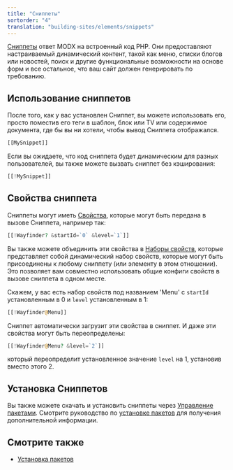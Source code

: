```yaml
---
title: "Сниппеты"
sortorder: "4"
translation: "building-sites/elements/snippets"
---
```


[Сниппеты](extending-modx/snippets "Сниппеты") ответ MODX на встроенный код PHP. Они предоставляют настраиваемый динамический контент, такой как меню, списки блогов или новостей, поиск и другие функциональные возможности на основе форм и все остальное, что ваш сайт должен генерировать по требованию.

## Использование сниппетов

После того, как у вас установлен Сниппет, вы можете использовать его, просто поместив его теги в шаблон, блок или TV или содержимое документа, где бы вы ни хотели, чтобы вывод Сниппета отображался.

``` php
[[MySnippet]]
```

Если вы ожидаете, что код сниппета будет динамическим для разных пользователей, вы также можете вызвать сниппет без кэширования:

``` php
[[!MySnippet]]
```

## Свойства сниппета

Сниппеты могут иметь [Свойства](building-sites/properties-and-property-sets "Свойства и наборы свойств"), которые могут быть передана в вызове Сниппета, например так:

``` php
[[!Wayfinder? &startId=`0` &level=`1`]]
```

Вы также можете объединить эти свойства в [Наборы свойств](building-sites/properties-and-property-sets "Свойства и наборы свойств"), которые представляет собой динамический набор свойств, которые могут быть присоединены к любому сниппету (или элементу в этом отношении). Это позволяет вам совместно использовать общие конфиги свойств в вызове сниппета в одном месте.

Скажем, у вас есть набор свойств под названием 'Menu' с `startId` установленным в 0 и `level` установленным в 1:

``` php
[[!Wayfinder@Menu]]
```

Сниппет автоматически загрузит эти свойства в сниппет. И даже эти свойства могут быть переопределены:

``` php
[[!Wayfinder@Menu? &level=`2`]]
```

который переопределит установленное значение `level` на 1, установив вместо этого 2.

## Установка Сниппетов

Вы также можете скачать и установить сниппеты через [Управление пакетами](extending-modx/transport-packages "Управление пакетами"). Смотрите руководство по [установке пакетов](building-sites/extras "Установка пакетов") для получения дополнительной информации.

## Смотрите также

- [Установка пакетов](building-sites/extras "Установка пакетов")
